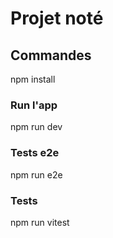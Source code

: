 # Projet noté

## Commandes

npm install

### Run l'app

npm run dev

### Tests e2e

npm run e2e

### Tests

npm run vitest
